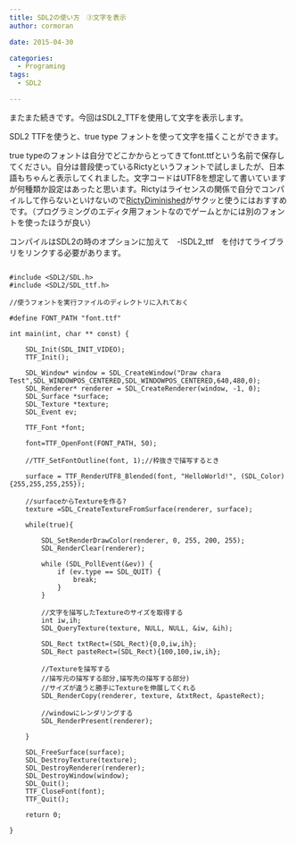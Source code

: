```yaml
---
title: SDL2の使い方　③文字を表示
author: cormoran

date: 2015-04-30

categories:
  - Programing
tags:
  - SDL2

---
```


またまた続きです。今回はSDL2_TTFを使用して文字を表示します。

<!--more-->

SDL2 TTFを使うと、true type フォントを使って文字を描くことができます。

true typeのフォントは自分でどこかからとってきてfont.ttfという名前で保存してください。自分は普段使っているRictyというフォントで試しましたが、日本語もちゃんと表示してくれました。文字コードはUTF8を想定して書いていますが何種類か設定はあったと思います。Rictyはライセンスの関係で自分でコンパイルして作らないといけないので[RictyDiminished](https://github.com/yascentur/RictyDiminished)がサクッと使うにはおすすめです。（プログラミングのエディタ用フォントなのでゲームとかには別のフォントを使ったほうが良い）

コンパイルはSDL2の時のオプションに加えて　-lSDL2_ttf　を付けてライブラリをリンクする必要があります。

~~~
  
#include <SDL2/SDL.h>  
#include <SDL2/SDL_ttf.h>

//使うフォントを実行ファイルのディレクトリに入れておく
  
#define FONT_PATH "font.ttf"

int main(int, char ** const) {
    
    SDL_Init(SDL_INIT_VIDEO);
    TTF_Init();
    
    SDL_Window* window = SDL_CreateWindow("Draw chara Test",SDL_WINDOWPOS_CENTERED,SDL_WINDOWPOS_CENTERED,640,480,0);
    SDL_Renderer* renderer = SDL_CreateRenderer(window, -1, 0);
    SDL_Surface *surface;
    SDL_Texture *texture;
    SDL_Event ev;

    TTF_Font *font;

    font=TTF_OpenFont(FONT_PATH, 50);

    //TTF_SetFontOutline(font, 1);//枠抜きで描写するとき
    
    surface = TTF_RenderUTF8_Blended(font, "HelloWorld!", (SDL_Color){255,255,255,255});
    
    //surfaceからTextureを作る?    
    texture =SDL_CreateTextureFromSurface(renderer, surface);

    while(true){
      
        SDL_SetRenderDrawColor(renderer, 0, 255, 200, 255);      
        SDL_RenderClear(renderer);

        while (SDL_PollEvent(&ev)) {        
            if (ev.type == SDL_QUIT) {	  
                break;        
            }      
        }

        //文字を描写したTextureのサイズを取得する      
        int iw,ih;      
        SDL_QueryTexture(texture, NULL, NULL, &iw, &ih);
      
        SDL_Rect txtRect=(SDL_Rect){0,0,iw,ih};      
        SDL_Rect pasteRect=(SDL_Rect){100,100,iw,ih};

        //Textureを描写する      
        //描写元の描写する部分,描写先の描写する部分)      
        //サイズが違うと勝手にTextureを伸展してくれる      
        SDL_RenderCopy(renderer, texture, &txtRect, &pasteRect);

        //windowにレンダリングする      
        SDL_RenderPresent(renderer);
    
    }

    SDL_FreeSurface(surface);
    SDL_DestroyTexture(texture);
    SDL_DestroyRenderer(renderer);
    SDL_DestroyWindow(window);
    SDL_Quit();
    TTF_CloseFont(font);
    TTF_Quit();
    
    return 0;

}

~~~
